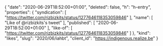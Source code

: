 {
  "date": "2020-06-29T18:52:00+01:00",
  "deleted": false,
  "h": "h-entry",
  "properties": {
    "syndication": [
      "https://twitter.com/rizbizkits/status/1277646118353059846"
    ],
    "name": [
      "Like of @rizbizkits's tweet"
    ],
    "published": [
      "2020-06-29T18:52:00+01:00"
    ],
    "like-of": [
      "https://twitter.com/rizbizkits/status/1277646118353059846"
    ]
  },
  "kind": "likes",
  "slug": "2020/06/iahbt",
  "client_id": "https://indigenous.realize.be"
}
